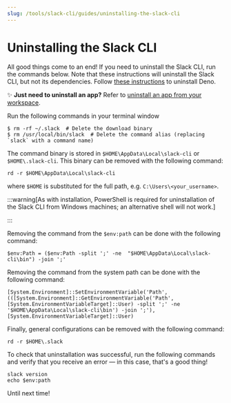 ```yaml
---
slug: /tools/slack-cli/guides/uninstalling-the-slack-cli
---
```


# Uninstalling the Slack CLI

All good things come to an end! If you need to uninstall the Slack CLI, run the commands below. Note that these instructions will uninstall the Slack CLI, but not its dependencies. Follow [these instructions](https://docs.deno.com/runtime/manual/tools/script_installer#uninstall) to uninstall Deno.

✨  **Just need to uninstall an app?** Refer to [uninstall an app from your workspace](/deno-slack-sdk/guides/creating-an-app#uninstall-app).


<Tabs groupId="operating-systems">
<TabItem value="nix" label="MacOS & Linux uninstallation">


Run the following commands in your terminal window

```
$ rm -rf ~/.slack  # Delete the download binary
$ rm /usr/local/bin/slack  # Delete the command alias (replacing `slack` with a command name)
```

</TabItem>
<TabItem value="win" label="Windows uninstallation">


The command binary is stored in `$HOME\AppData\Local\slack-cli` or `$HOME\.slack-cli`. This binary can be removed with the following command:

```
rd -r $HOME\AppData\Local\slack-cli
```

where `$HOME` is substituted for the full path, e.g. `C:\Users\<your_username>`.

:::warning[As with installation, PowerShell is required for uninstallation of the Slack CLI from Windows machines; an alternative shell will not work.]

:::

Removing the command from the `$env:path` can be done with the following command:

```
$env:Path = ($env:Path -split ';' -ne  "$HOME\AppData\Local\slack-cli\bin") -join ';'
```

Removing the command from the system path can be done with the following command:

```
[System.Environment]::SetEnvironmentVariable('Path', (([System.Environment]::GetEnvironmentVariable('Path', [System.EnvironmentVariableTarget]::User) -split ';' -ne '$HOME\AppData\Local\slack-cli\bin') -join ';'), [System.EnvironmentVariableTarget]::User)
```

Finally, general configurations can be removed with the following command:

```
rd -r $HOME\.slack
```

To check that uninstallation was successful, run the following commands and verify that you receive an error &mdash; in this case, that's a good thing!

```
slack version
echo $env:path
```

</TabItem>
</Tabs>

Until next time!
